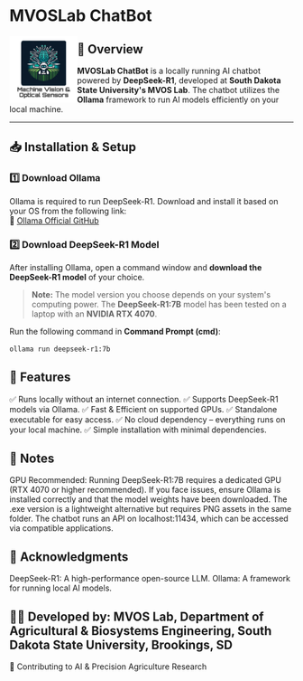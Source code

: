 # MVOSLab ChatBot  

<img src="lab_logo.PNG" alt="MVOS Lab Logo" width="120" align="left">

## 🚀 Overview  
**MVOSLab ChatBot** is a locally running AI chatbot powered by **DeepSeek-R1**, developed at **South Dakota State University's MVOS Lab**. The chatbot utilizes the **Ollama** framework to run AI models efficiently on your local machine.  

---

## 📥 Installation & Setup  

### 1️⃣ **Download Ollama**  
Ollama is required to run DeepSeek-R1. Download and install it based on your OS from the following link:  
🔗 [Ollama Official GitHub](https://github.com/ollama/ollama)  

### 2️⃣ **Download DeepSeek-R1 Model**  
After installing Ollama, open a command window and **download the DeepSeek-R1 model** of your choice.  

> **Note:** The model version you choose depends on your system's computing power. The **DeepSeek-R1:7B** model has been tested on a laptop with an **NVIDIA RTX 4070**.  

Run the following command in **Command Prompt (cmd)**:  

```bash
ollama run deepseek-r1:7b
```

## 🎯 Features
✅ Runs locally without an internet connection.
✅ Supports DeepSeek-R1 models via Ollama.
✅ Fast & Efficient on supported GPUs.
✅ Standalone executable for easy access.
✅ No cloud dependency – everything runs on your local machine.
✅ Simple installation with minimal dependencies. 

## 📌 Notes
GPU Recommended: Running DeepSeek-R1:7B requires a dedicated GPU (RTX 4070 or higher recommended).
If you face issues, ensure Ollama is installed correctly and that the model weights have been downloaded.
The .exe version is a lightweight alternative but requires PNG assets in the same folder.
The chatbot runs an API on localhost:11434, which can be accessed via compatible applications.

## 🔗  Acknowledgments
DeepSeek-R1: A high-performance open-source LLM.
Ollama: A framework for running local AI models.

## 🧑‍💻 Developed by: MVOS Lab, Department of Agricultural & Biosystems Engineering, South Dakota State University, Brookings, SD
🚀 Contributing to AI & Precision Agriculture Research



